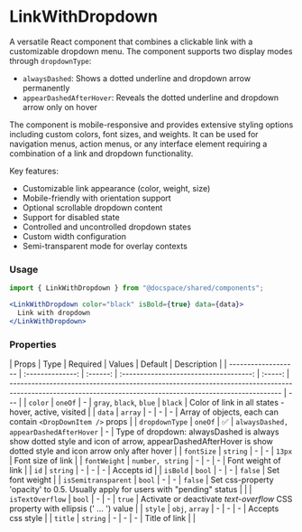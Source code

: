 # LinkWithDropdown

A versatile React component that combines a clickable link with a customizable dropdown menu. The component supports two display modes through `dropdownType`:
- `alwaysDashed`: Shows a dotted underline and dropdown arrow permanently
- `appearDashedAfterHover`: Reveals the dotted underline and dropdown arrow only on hover

The component is mobile-responsive and provides extensive styling options including custom colors, font sizes, and weights. It can be used for navigation menus, action menus, or any interface element requiring a combination of a link and dropdown functionality.

Key features:
- Customizable link appearance (color, weight, size)
- Mobile-friendly with orientation support
- Optional scrollable dropdown content
- Support for disabled state
- Controlled and uncontrolled dropdown states
- Custom width configuration
- Semi-transparent mode for overlay contexts

### Usage

```js
import { LinkWithDropdown } from "@docspace/shared/components";
```

```jsx
<LinkWithDropdown color="black" isBold={true} data={data}>
  Link with dropdown
</LinkWithDropdown>
```

### Properties

| Props               |       Type       | Required |                 Values                 | Default | Description                                                                                                                                               |
| ------------------- | :--------------: | :------: | :------------------------------------: | :-----: | --------------------------------------------------------------------------------------------------------------------------------------------------------- | --- |
| `color`             |     `oneOf`      |    -     |        `gray`, `black`, `blue`         | `black` | Color of link in all states - hover, active, visited                                                                                                      |
| `data`              |     `array`      |    -     |                   -                    |    -    | Array of objects, each can contain `<DropDownItem />` props                                                                                               |
| `dropdownType`      |     `oneOf`      |    ✅    | `alwaysDashed, appearDashedAfterHover` |    -    | Type of dropdown: alwaysDashed is always show dotted style and icon of arrow, appearDashedAfterHover is show dotted style and icon arrow only after hover |
| `fontSize`          |     `string`     |    -     |                   -                    | `13px`  | Font size of link                                                                                                                                         |
| `fontWeight`        | `number, string` |    -     |                   -                    |    -    | Font weight of link                                                                                                                                       |
| `id`                |     `string`     |    -     |                   -                    |    -    | Accepts id                                                                                                                                                |
| `isBold`            |      `bool`      |    -     |                   -                    | `false` | Set font weight                                                                                                                                           |
| `isSemitransparent` |      `bool`      |    -     |                   -                    | `false` | Set css-property 'opacity' to 0.5. Usually apply for users with "pending" status                                                                          |     |
| `isTextOverflow`    |      `bool`      |    -     |                   -                    | `true`  | Activate or deactivate _text-overflow_ CSS property with ellipsis (' … ') value                                                                           |
| `style`             |  `obj`, `array`  |    -     |                   -                    |    -    | Accepts css style                                                                                                                                         |
| `title`             |     `string`     |    -     |                   -                    |    -    | Title of link                                                                                                                                             |     |
